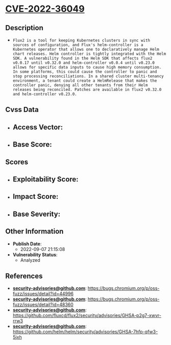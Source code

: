 
# [CVE-2022-36049](https://bugs.chromium.org/p/oss-fuzz/issues/detail?id=44996)

## Description

- `Flux2 is a tool for keeping Kubernetes clusters in sync with sources of configuration, and Flux's helm-controller is a Kubernetes operator that allows one to declaratively manage Helm chart releases. Helm controller is tightly integrated with the Helm SDK. A vulnerability found in the Helm SDK that affects flux2 v0.0.17 until v0.32.0 and helm-controller v0.0.4 until v0.23.0 allows for specific data inputs to cause high memory consumption. In some platforms, this could cause the controller to panic and stop processing reconciliations. In a shared cluster multi-tenancy environment, a tenant could create a HelmRelease that makes the controller panic, denying all other tenants from their Helm releases being reconciled. Patches are available in flux2 v0.32.0 and helm-controller v0.23.0.`

## Cvss Data

- **Access Vector**:
  - 
- **Base Score**:
  - 

## Scores

- **Exploitability Score**:
  - 
- **Impact Score**:
  - 
- **Base Severity**:
  - 

## Other Information

- **Publish Date**:
  - 2022-09-07 21:15:08
- **Vulnerability Status**:
  - Analyzed

## References

- **security-advisories@github.com**: https://bugs.chromium.org/p/oss-fuzz/issues/detail?id=44996
- **security-advisories@github.com**: https://bugs.chromium.org/p/oss-fuzz/issues/detail?id=48360
- **security-advisories@github.com**: https://github.com/fluxcd/flux2/security/advisories/GHSA-p2g7-xwvr-rrw3
- **security-advisories@github.com**: https://github.com/helm/helm/security/advisories/GHSA-7hfp-qfw3-5jxh
